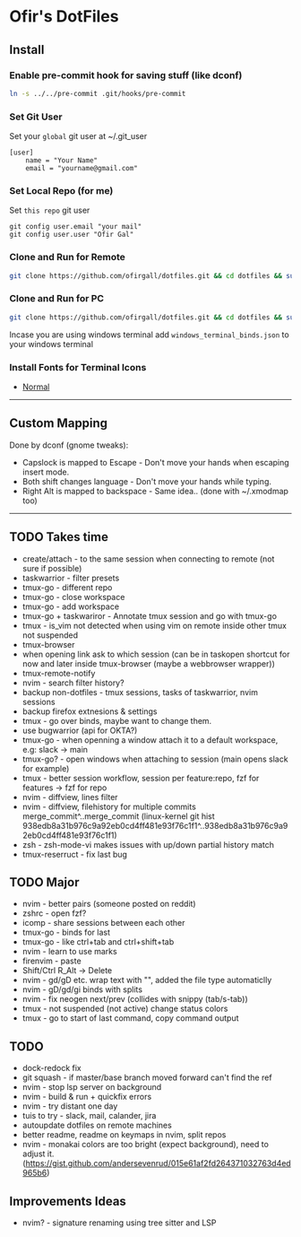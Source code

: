 # Ofir's DotFiles

## Install
### Enable pre-commit hook for saving stuff (like dconf)
```bash
ln -s ../../pre-commit .git/hooks/pre-commit
```

### Set Git User
Set your `global` git user at ~/.git_user
```
[user]
	name = "Your Name"
	email = "yourname@gmail.com"
```

### Set Local Repo (for me)
Set `this repo` git user
```
git config user.email "your mail"
git config user.user "Ofir Gal"
```

### Clone and Run for Remote
```bash
git clone https://github.com/ofirgall/dotfiles.git && cd dotfiles && sudo echo a && ./install --config-file remote.conf.yaml && touch ~/.remote_indicator
```

### Clone and Run for PC
```bash
git clone https://github.com/ofirgall/dotfiles.git && cd dotfiles && sudo echo a && ./install
```

Incase you are using windows terminal add `windows_terminal_binds.json` to your windows terminal

### Install Fonts for Terminal Icons
* [Normal](https://github.com/ryanoasis/nerd-fonts/blob/master/patched-fonts/UbuntuMono/Regular/complete/Ubuntu%20Mono%20Nerd%20Font%20Complete%20Mono.ttf)


---

## Custom Mapping
Done by dconf (gnome tweaks):
* Capslock is mapped to Escape - Don't move your hands when escaping insert mode.
* Both shift changes language - Don't move your hands while typing.
* Right Alt is mapped to backspace - Same idea.. (done with ~/.xmodmap too)

---

## TODO Takes time
* create/attach - to the same session when connecting to remote (not sure if possible)
* taskwarrior - filter presets
* tmux-go - different repo
* tmux-go - close workspace
* tmux-go - add workspace
* tmux-go + taskwariror - Annotate tmux session and go with tmux-go 
* tmux - is_vim not detected when using vim on remote inside other tmux not suspended
* tmux-browser
* when opening link ask to which session (can be in taskopen shortcut for now and later inside tmux-browser (maybe a webbrowser wrapper))
* tmux-remote-notify
* nvim - search filter history?
* backup non-dotfiles - tmux sessions, tasks of taskwarrior, nvim sessions
* backup firefox extnesions & settings
* tmux - go over binds, maybe want to change them.
* use bugwarrior (api for OKTA?)
* tmux-go - when openning a window attach it to a default workspace, e.g: slack -> main
* tmux-go? - open windows when attaching to session (main opens slack for example)
* tmux - better session workflow, session per feature:repo, fzf for features -> fzf for repo
* nvim - diffview, lines filter
* nvim - diffview, filehistory for multiple commits merge_commit^..merge_commit (linux-kernel git hist 938edb8a31b976c9a92eb0cd4ff481e93f76c1f1^..938edb8a31b976c9a92eb0cd4ff481e93f76c1f1)
* zsh - zsh-mode-vi makes issues with up/down partial history match
* tmux-reserruct - fix last bug

## TODO Major
* nvim - better pairs (someone posted on reddit)
* zshrc - <TAB><TAB> open fzf?
* icomp - share sessions between each other
* tmux-go - binds for last
* tmux-go - like ctrl+tab and ctrl+shift+tab
* nvim - learn to use marks
* firenvim - paste
* Shift/Ctrl R_Alt -> Delete
* nvim - gd/gD etc. wrap text with "", added the file type automaticlly
* nvim - gD/gd/gi binds with splits
* nvim - fix neogen next/prev (collides with snippy (tab/s-tab))
* tmux - not suspended (not active) change status colors 
* tmux - go to start of last command, copy command output

## TODO
* dock-redock fix
* git squash - if master/base branch moved forward can't find the ref
* nvim - stop lsp server on background
* nvim - build & run + quickfix errors
* nvim - try distant one day
* tuis to try - slack, mail, calander, jira
* autoupdate dotfiles on remote machines
* better readme, readme on keymaps in nvim, split repos
* nvim - monakai colors are too bright (expect background), need to adjust it. (https://gist.github.com/andersevenrud/015e61af2fd264371032763d4ed965b6)

## Improvements Ideas
* nvim? - signature renaming using tree sitter and LSP
